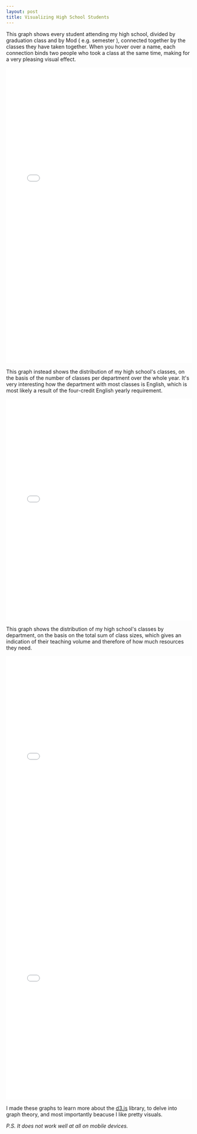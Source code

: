 ```yaml
---
layout: post
title: Visualizing High School Students
---
```


This graph shows every student attending my high school, divided by graduation class and by Mod ( e.g. semester ), connected together by the classes they have taken together. When you hover over a name, each connection binds two people who took a class at the same time, making for a very pleasing visual effect.

<iframe style="width:100%;height:800px" src="/public/post-data/visualizing-students/bundle.html" frameBorder="0"></iframe>  

This graph instead shows the distribution of my high school's classes, on the basis of the number of classes per department over the whole year. It's very interesting how the department with most classes is English, which is most likely a result of the four-credit English yearly requirement.

<iframe style="width:100%;height:600px;overflow:hide;margin-top:0px" src="/public/post-data/visualizing-students/pie.html" frameBorder="0" scrolling="no"></iframe>

This graph shows the distribution of my high school's classes by department, on the basis on the total sum of class sizes, which gives an indication of their teaching volume and therefore of how much resources they need.

<iframe style="width:100%;height:600px;overflow:hide;margin-top:0px" src="/public/post-data/visualizing-students/pie3.html" frameBorder="0" scrolling="no"></iframe>

<iframe style="width:100%;height:600px;overflow:hide;margin-top:0px" src="/public/post-data/visualizing-students/pie4.html" frameBorder="0" scrolling="no"></iframe>


I made these graphs to learn more about the [d3.js](https://d3js.org/) library, to delve into graph theory, and most importantly beacuse I like pretty visuals.

*P.S. It does not work well at all on mobile devices.*
